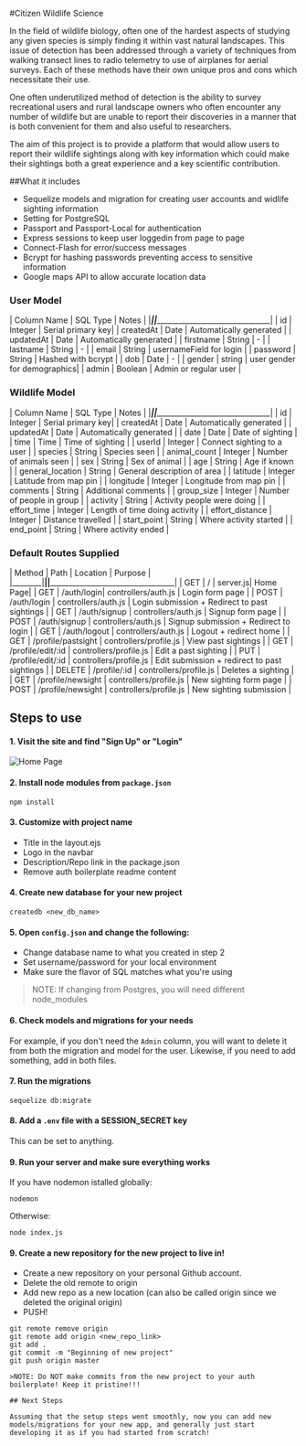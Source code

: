#Citizen Wildlife Science

In the field of wildlife biology, often one of the hardest aspects of studying any given species is simply finding it within vast natural landscapes. This issue of detection has been addressed through a variety of techniques from walking transect lines to radio telemetry to use of airplanes for aerial surveys. Each of these methods have their own unique pros and cons which necessitate their use.

One often underutilized method of detection is the ability to survey recreational users and rural landscape owners who often encounter any number of wildlife but are unable to report their discoveries in a manner that is both convenient for them and also useful to researchers. 

The aim of this project is to provide a platform that would allow users to report their wildlife sightings along with key information which could make their sightings both a great experience and a key scientific contribution.

##What it includes

* Sequelize models and migration for creating user accounts and widlife sighting information
* Setting for PostgreSQL
* Passport and Passport-Local for authentication
* Express sessions to keep user loggedin from page to page
* Connect-Flash for error/success messages
* Bcrypt for hashing passwords preventing access to sensitive information
* Google maps API to allow accurate location data

### User Model

| Column Name | SQL Type | Notes							|
|_____________|__________|__________________________________|
| id | Integer | Serial primary key|
| createdAt | Date | Automatically generated |
| updatedAt | Date | Automatically generated |
| firstname | String | - |
| lastname | String | - |
| email | String | usernameField for login |
| password | String | Hashed with bcrypt |
| dob | Date | - |
| gender | string | user gender for demographics|
| admin | Boolean | Admin or regular user |

### Wildlife Model

| Column Name | SQL Type | Notes							|
|_____________|__________|__________________________________|
| id | Integer | Serial primary key|
| createdAt | Date | Automatically generated |
| updatedAt | Date | Automatically generated |
| date | Date | Date of sighting |
| time | Time | Time of sighting |
| userId | Integer | Connect sighting to a user |
| species | String | Species seen |
| animal_count | Integer | Number of animals seen |
| sex | String | Sex of animal |
| age | String | Age if known |
| general_location | String | General description of area |
| latitude | Integer | Latitude from map pin |
| longitude | Integer | Longitude from map pin |
| comments | String | Additional comments |
| group_size | Integer | Number of people in group |
| activity | String | Activity people were doing |
| effort_time | Integer | Length of time doing activity |
| effort_distance | Integer | Distance travelled |
| start_point | String | Where activity started |
| end_point | String | Where activity ended |

### Default Routes Supplied

| Method | Path | Location | Purpose |
|________|________________|______________________|________________________________________|
| GET | / | server.js| Home Page|
| GET | /auth/login| controllers/auth.js | Login form page |
| POST | /auth/login | controllers/auth.js | Login submission + Redirect to past sightings |
| GET | /auth/signup | controllers/auth.js | Signup form page |
| POST | /auth/signup | controllers/auth.js | Signup submission + Redirect to login |
| GET | /auth/logout | controllers/auth.js | Logout + redirect home |
| GET | /profile/pastsight | controllers/profile.js | View past sightings |
| GET | /profile/edit/:id | controllers/profile.js | Edit a past sighting |
| PUT | /profile/edit/:id | controllers/profile.js | Edit submission + redirect to past sightings |
| DELETE | /profile/:id | controllers/profile.js | Deletes a sighting |
| GET | /profile/newsight | controllers/profile.js | New sighting form page |
| POST | /profile/newsight | controllers/profile.js | New sighting submission |

## Steps to use

#### 1. Visit the site and find "Sign Up" or "Login"

![Home Page](/wisiassets/wisihomepage.png)

#### 2. Install node modules from `package.json`

```
npm install
```

#### 3. Customize with project name

* Title in the layout.ejs
* Logo in the navbar
* Description/Repo link in the package.json
* Remove auth boilerplate readme content

#### 4. Create new database for your new project

```
createdb <new_db_name>
```

#### 5. Open `config.json` and change the following:
 
 * Change database name to what you created in step 2
 * Set username/password for your local environment
 * Make sure the flavor of SQL matches what you're using

> NOTE: If changing from Postgres, you will need different node_modules

#### 6. Check models and migrations for your needs

For example, if you don't need the `Admin` column, you will want to delete it from both the migration and model for the user. Likewise, if you need to add something, add in both files.

#### 7. Run the migrations

```
sequelize db:migrate
```

#### 8. Add a `.env` file with a SESSION_SECRET key

This can be set to anything.


#### 9. Run your server and make sure everything works

If you have nodemon istalled globally:
```
nodemon
```

Otherwise:
```
node index.js
```

#### 9. Create a new repository for the new project to live in!

* Create a new repository on your personal Github account.
* Delete the old remote to origin
* Add new repo as a new location (can also be called origin since we deleted the original origin)
* PUSH!

```
git remote remove origin
git remote add origin <new_repo_link>
git add .
git commit -m "Beginning of new project"
git push origin master

>NOTE: Do NOT make commits from the new project to your auth boilerplate! Keep it pristine!!!

## Next Steps

Assuming that the setup steps went smoothly, now you can add new models/migrations for your new app, and generally just start developing it as if you had started from scratch!